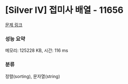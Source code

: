 # [Silver IV] 접미사 배열 - 11656 

[문제 링크](https://www.acmicpc.net/problem/11656) 

### 성능 요약

메모리: 125228 KB, 시간: 116 ms

### 분류

정렬(sorting), 문자열(string)

